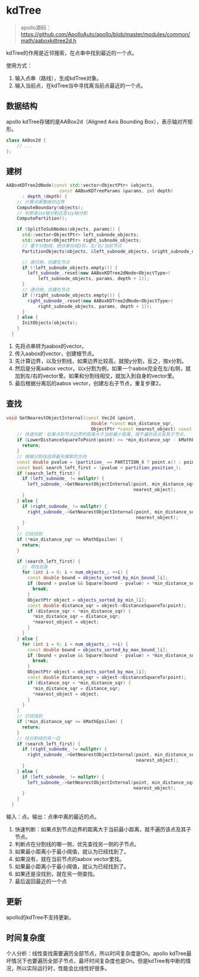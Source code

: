 # kdTree

>   apollo源码：https://github.com/ApolloAuto/apollo/blob/master/modules/common/math/aaboxkdtree2d.h

kdTree的作用是近邻搜索，在点串中找到最近的一个点。

使用方式：

1.   输入点串（路线），生成kdTree对象。
2.   输入当前点，在kdTree当中寻找离当前点最近的一个点。

## 数据结构

apollo kdTree存储的是AABox2d（Aligned Axis Bounding Box），表示轴对齐矩形。

```c++
class AABox2d {
    // ...
};
```

## 建树

```c++
AABoxKDTree2dNode(const std::vector<ObjectPtr> &objects,
                    const AABoxKDTreeParams &params, int depth)
      : depth_(depth) {
    // 计算点串整体的边界
    ComputeBoundary(objects);
    // 判断是以x轴分割还是以y轴分割
    ComputePartition();

    if (SplitToSubNodes(objects, params)) {
      std::vector<ObjectPtr> left_subnode_objects;
      std::vector<ObjectPtr> right_subnode_objects;
      // 基于分割线，把点串分成3份，左/右/当前节点
      PartitionObjects(objects, &left_subnode_objects, &right_subnode_objects);

      // 递归地，创建左节点
      if (!left_subnode_objects.empty()) {
        left_subnode_.reset(new AABoxKDTree2dNode<ObjectType>(
            left_subnode_objects, params, depth + 1));
      }
      // 递归地，创建右节点
      if (!right_subnode_objects.empty()) {
        right_subnode_.reset(new AABoxKDTree2dNode<ObjectType>(
            right_subnode_objects, params, depth + 1));
      }
    } else {
      InitObjects(objects);
    }
  }
```

1.  先将点串转为aabox的vector。
2.  传入aabox的vector，创建根节点。
3.  先计算边界，以及分割线，如果边界比较高，就按y分割，反之，按x分割。
4.  然后是分离aabox vector。以x分割为例，如果一个aabox完全在左/右侧，就加到左/右的vector里。如果和分割线相交，就加入到自身的vector里。
5.  最后根据分离后的aabox vector，创建左右子节点，重复步骤2。

## 查找

```c++
void GetNearestObjectInternal(const Vec2d &point,
                                double *const min_distance_sqr,
                                ObjectPtr *const nearest_object) const {
    // 快速判断：如果点到节点边界的距离大于当前最小距离，就不遍历该点及其子节点。
    if (LowerDistanceSquareToPoint(point) >= *min_distance_sqr - kMathEpsilon) {
      return;
    }
    // 根据分割线选择最先搜索的方向
    const double pvalue = (partition_ == PARTITION_X ? point.x() : point.y());
    const bool search_left_first = (pvalue < partition_position_);
    if (search_left_first) {
      if (left_subnode_ != nullptr) {
        left_subnode_->GetNearestObjectInternal(point, min_distance_sqr,
                                                nearest_object);
      }
    } else {
      if (right_subnode_ != nullptr) {
        right_subnode_->GetNearestObjectInternal(point, min_distance_sqr,
                                                 nearest_object);
      }
    }
    // 已经找到
    if (*min_distance_sqr <= kMathEpsilon) {
      return;
    }

    if (search_left_first) {
      // 寻找自身
      for (int i = 0; i < num_objects_; ++i) {
        const double bound = objects_sorted_by_min_bound_[i];
        if (bound > pvalue && Square(bound - pvalue) > *min_distance_sqr) {
          break;
        }
        ObjectPtr object = objects_sorted_by_min_[i];
        const double distance_sqr = object->DistanceSquareTo(point);
        if (distance_sqr < *min_distance_sqr) {
          *min_distance_sqr = distance_sqr;
          *nearest_object = object;
        }
      }
    } else {
      for (int i = 0; i < num_objects_; ++i) {
        const double bound = objects_sorted_by_max_bound_[i];
        if (bound < pvalue && Square(bound - pvalue) > *min_distance_sqr) {
          break;
        }
        ObjectPtr object = objects_sorted_by_max_[i];
        const double distance_sqr = object->DistanceSquareTo(point);
        if (distance_sqr < *min_distance_sqr) {
          *min_distance_sqr = distance_sqr;
          *nearest_object = object;
        }
      }
    }
    // 已经找到
    if (*min_distance_sqr <= kMathEpsilon) {
      return;
    }
    // 找分割线的另一边
    if (search_left_first) {
      if (right_subnode_ != nullptr) {
        right_subnode_->GetNearestObjectInternal(point, min_distance_sqr,
                                                 nearest_object);
      }
    } else {
      if (left_subnode_ != nullptr) {
        left_subnode_->GetNearestObjectInternal(point, min_distance_sqr,
                                                nearest_object);
      }
    }
  }
```

输入：点。输出：点串中离的最近的点。

1.  快速判断：如果点到节点边界的距离大于当前最小距离，就不遍历该点及其子节点。
2.  判断点在分割线的哪一侧，优先查找另一侧的子节点。
3.  如果最小距离小于最小阈值，就认为已经找到了。
4.  如果没有，就在当前节点的aabox vector里找。
5.  如果最小距离小于最小阈值，就认为已经找到了。
6.  如果还是没找到，就在另一侧查找。
7.  最后返回最近的一个点

## 更新

apollo的kdTree不支持更新。

## 时间复杂度

个人分析：线性查找需要遍历全部节点，所以时间复杂度是On。apollo kdTree最坏情况下也要遍历全部子节点，最坏时间复杂度也是On。但是kdTree有中断的情况，所以实际运行时，性能会比线性好很多。
